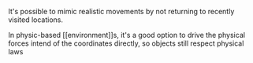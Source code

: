 It's possible to mimic realistic movements by not returning to recently visited locations.

In physic-based [[environment]]s, it's a good option to drive the physical forces intend of the coordinates directly, so objects still respect physical laws
